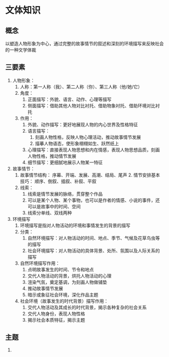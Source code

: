 # 文体知识

## 概念
以塑造人物形象为中心，通过完整的故事情节的叙述和深刻的环境描写来反映社会的一种文学体裁

## 三要素
1. 人物形象：
	1. 人称：第一人称（我）、第二人称（你）、第三人称（他/她/它）
	 2. 角度：
		  1. 正面描写：外貌、语言、动作、心理等描写
		2. 侧面描写：借助其他人物对比衬托、借助物象衬托、借助环境对比衬托
	  3. 作用：
		   1. 外貌、动作描写：更好地展现人物的内心世界及性格特征
		 2. 语言描写：
			   1. 刻画人物性格，反映人物心理活动，推动故事情节发展
			  2. 描摹人物语态，使形象栩栩如生、跃然纸上
		 3. 心理描写：直接表现人物思想和内在情感，表现人物思想品质，刻画人物性格，推动情节发展
		   4. 细节描写：更细腻地展示人物某一特征
2. 故事情节：
	1. 故事情节结构：
		 序幕、开端、发展、高潮、结局、尾声
	   2. 情节安排基本技巧：
		顺序、倒叙、插叙、补叙、平叙
	  3. 线索：
		   1. 线索是情节发展的脉络，贯穿整个作品
		 2. 可以是某个人物、某个事物，也可以是作者的情感、小说的事件，还可以是故事中的时间、空间
		   3. 线索分单线、双线两种
3. 环境描写
	1. 环境描写是指对人物活动的环境和事情发生的背景的描写
	 2. 分类：
		  1. 自然环境描写：对人物活动的时间、地点、季节、气候及花草鸟虫等的描写
		2. 社会环境描写：对人物活动的具体背景、处所、氛围以及人际关系的描写
	  3. 自然环境描写作用：
		   1. 点明故事发生的时间、节令和地点
		 2. 交代人物活动的背景，烘托人物活动的心理
		   3. 渲染气氛，奠定基调，为刻画人物做铺垫
		 4. 推动故事情节发展
		   5. 暗示或象征社会环境，深化作品主题
	 4. 社会环境（故事发生的时代背景）描写作用：
		  1. 交代人物活动及其成长的时代背景，揭示各种复杂的社会关系
		2. 交代人物身份，表现人物性格
		  3. 揭示社会本质特征，揭示主题

## 主题
1. 